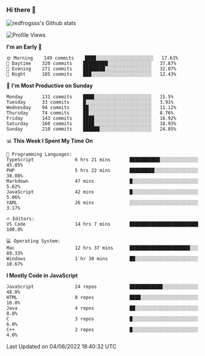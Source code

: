 ### Hi there 👋

<img src="https://github-readme-stats.vercel.app/api?username=redfrogsss&show_icons=true" alt="redfrogsss's Github stats"></img>

<!--START_SECTION:waka-->
![Profile Views](http://img.shields.io/badge/Profile%20Views-35-blue)

**I'm an Early 🐤** 

```text
🌞 Morning    149 commits    ████░░░░░░░░░░░░░░░░░░░░░   17.63% 
🌆 Daytime    320 commits    █████████░░░░░░░░░░░░░░░░   37.87% 
🌃 Evening    271 commits    ████████░░░░░░░░░░░░░░░░░   32.07% 
🌙 Night      105 commits    ███░░░░░░░░░░░░░░░░░░░░░░   12.43%

```
📅 **I'm Most Productive on Sunday** 

```text
Monday       131 commits    ████░░░░░░░░░░░░░░░░░░░░░   15.5% 
Tuesday      33 commits     █░░░░░░░░░░░░░░░░░░░░░░░░   3.91% 
Wednesday    94 commits     ██░░░░░░░░░░░░░░░░░░░░░░░   11.12% 
Thursday     74 commits     ██░░░░░░░░░░░░░░░░░░░░░░░   8.76% 
Friday       143 commits    ████░░░░░░░░░░░░░░░░░░░░░   16.92% 
Saturday     160 commits    ████░░░░░░░░░░░░░░░░░░░░░   18.93% 
Sunday       210 commits    ██████░░░░░░░░░░░░░░░░░░░   24.85%

```


📊 **This Week I Spent My Time On** 

```text
💬 Programming Languages: 
TypeScript               6 hrs 21 mins       ███████████░░░░░░░░░░░░░░   45.05% 
PHP                      5 hrs 22 mins       █████████░░░░░░░░░░░░░░░░   38.08% 
Markdown                 47 mins             █░░░░░░░░░░░░░░░░░░░░░░░░   5.62% 
JavaScript               42 mins             █░░░░░░░░░░░░░░░░░░░░░░░░   5.06% 
YAML                     26 mins             ░░░░░░░░░░░░░░░░░░░░░░░░░   3.17%

🔥 Editors: 
VS Code                  14 hrs 7 mins       █████████████████████████   100.0%

💻 Operating System: 
Mac                      12 hrs 37 mins      ██████████████████████░░░   89.33% 
Windows                  1 hr 30 mins        ██░░░░░░░░░░░░░░░░░░░░░░░   10.67%

```

**I Mostly Code in JavaScript** 

```text
JavaScript               24 repos            ████████████░░░░░░░░░░░░░   48.0% 
HTML                     8 repos             ████░░░░░░░░░░░░░░░░░░░░░   16.0% 
Java                     4 repos             ██░░░░░░░░░░░░░░░░░░░░░░░   8.0% 
C                        3 repos             █░░░░░░░░░░░░░░░░░░░░░░░░   6.0% 
C++                      2 repos             █░░░░░░░░░░░░░░░░░░░░░░░░   4.0%

```



 Last Updated on 04/06/2022 18:40:32 UTC
<!--END_SECTION:waka-->